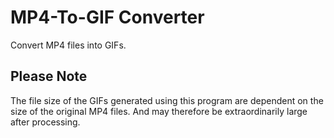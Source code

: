 # MP4-To-GIF Converter

Convert MP4 files into GIFs.

## Please Note

The file size of the GIFs generated using this program are dependent on the size of the original MP4 files. And may therefore be extraordinarily large after processing.
